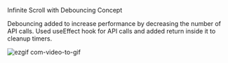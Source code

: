 Infinite Scroll with Debouncing Concept

Debouncing added to increase performance by decreasing the number of API calls.
Used useEffect hook for API calls and added return inside it to cleanup timers.

![ezgif com-video-to-gif](https://github.com/EdgarasMon/infinite-scroll/assets/88674998/db0d7397-3f21-4cd3-85f1-86d209b7591e)
